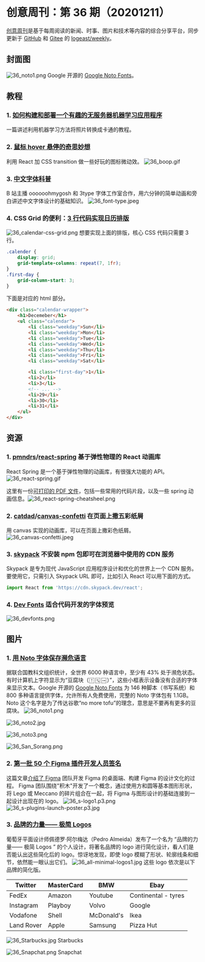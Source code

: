 # 创意周刊：第 36 期（20201211）

[创意周刊](https://www.yuque.com/u86464/weekly)是基于每周阅读的新闻、时事、图片和技术等内容的综合分享平台，同步更新于 [GitHub](https://github.com/logeast/weekly) 和 [Gitee](https://gitee.com/logeast/weekly) 的 [logeast/weekly](https://github.com/logeast/weekly)。

## 封面图

![36_noto1.png](../../images/2020/36_noto1.png)
Google 开源的 [Google Noto Fonts](https://www.google.com/get/noto/)。

## 教程

### 1. [如何构建和部署一个有趣的无服务器机器学习应用程序](https://towardsdatascience.com/building-and-deploying-cartoonify-b4786b382d7e)

一篇讲述利用机器学习方法将照片转换成卡通的教程。

### 2. [鼠标 hover 悬停的奇思妙想](https://www.joshwcomeau.com/react/boop/)

利用 React 加 CSS transition 做一些好玩的图标微动效。
![36_boop.gif](../../images/2020/36_boop.gif)

### 3. [中文字体科普](https://www.bilibili.com/video/BV1Xa411w7HU)

B 站主播 oooooohmygosh 和 3type 字体工作室合作，用六分钟的简单动画和旁白讲述中文字体设计的基础知识。
![36_font-type.jpeg](../../images/2020/36_font-type.jpeg)

### 4. CSS Grid 的便利：[3 行代码实现日历排版](https://calendartricks.com/a-calendar-in-three-lines-of-css/)

![36_calendar-css-grid.png](../../images/2020/36_calendar-css-grid.png)
想要实现上面的排版，核心 CSS 代码只需要 3 行。

```css
.calender {
    display: grid;
    grid-template-columns: repeat(7, 1fr);
}
.first-day {
    grid-column-start: 3;
}
```

下面是对应的 html 部分。

```html
<div class="calendar-wrapper">
    <h1>Decemeber</h1>
    <ul class="calendar">
        <li class="weekday">Sun</li>
        <li class="weekday">Mon</li>
        <li class="weekday">Tue</li>
        <li class="weekday">Wed</li>
        <li class="weekday">Thu</li>
        <li class="weekday">Fri</li>
        <li class="weekday">Sat</li>

        <li class="first-day">1</li>
        <li>2</li>
        <li>3</li>
        <!-- ... -->
        <li>29</li>
        <li>30</li>
        <li>31</li>
    </ul>
</div>
```

## 资源

### 1. [pmndrs](https://github.com/pmndrs)/[react-spring](https://github.com/pmndrs/react-spring) 基于弹性物理的 React 动画库

React Spring 是一个基于弹性物理的动画库，有很强大功能的 API。
![36_react-spring.gif](../../images/2020/36_react-spring.gif)

这里有一份[可打印的 PDF 文件]()，包括一些常用的代码片段，以及一些 spring 动画信息。![36_react-spring-cheatsheel.png](../../images/2020/36_react-spring-cheatsheel.png)

### 2. [catdad](https://github.com/catdad)/[canvas-confetti](https://github.com/catdad/canvas-confetti) 在页面上撒五彩纸屑

用 canvas 实现的动画库，可以在页面上撒彩色纸屑。
![36_canvas-confetti.jpeg](../../images/2020/36_canvas-confetti.jpeg)

### 3. [skypack](https://www.skypack.dev/) 不安装 npm 包即可在浏览器中使用的 CDN 服务

Skypack 是专为现代 JavaScript 应用程序设计和优化的世界上一个 CDN 服务。要使用它，只需引入 Skypack URL 即可，比如引入 React 可以用下面的方式。

```javascript
import React from 'https://cdn.skypack.dev/react';
```

### 4. [Dev Fonts](https://devfonts.gafi.dev/) 适合代码开发的字体预览

![36_devfonts.png](../../images/2020/36_devfonts.png)

## 图片

### 1. [用 Noto 字体保存濒危语言](https://blog.google/outreach-initiatives/accessibility/preserving-endangered-languages-noto-fonts/?ref=sidebar/1/01000175feacd1cf-8327dd43-4b40-42e5-82f0-be5f2873141e-000000/EuHD5WOVwflc5WMuIJeY_l2FExs=189)

据联合国教科文组织统计，全世界 6000 种语言中，至少有 43% 处于濒危状态。
有时计算机上字符显示为“豆腐块（𛲢𛲡𛲠）”，这些小框表示设备没有合适的字体来显示文本。Google 开源的
[Google Noto Fonts](https://www.google.com/get/noto/) 为 146 种脚本（书写系统）和 800 多种语言提供字体，允许所有人免费使用，完整的 Noto 字体包有 1.1GB。Noto 这个名字是为了传达谷歌“no more tofu”的理念，意思是不要再有更多的豆腐块。
![36_noto1.png](../../images/2020/36_noto1.png)

![36_noto2.jpg](../../images/2020/36_noto2.jpg)

![36_noto3.png](../../images/2020/36_noto3.png)

![36_San_Sorang.png](../../images/2020/36_San_Sorang.png)

### 2. [第一批 50 个 Figma 插件开发人员签名](https://rsms.me/work/figma/s-plugins-launch-poster.p3.jpg)

这篇文章[介绍了 Figma](https://rsms.me/work/figma/) 团队开发 Figma 的桌面端、构建 Figma 的设计文化的过程。
Figma 团队围绕"积木"开发了一个概念，通过使用方和圆等基本图形形状，将 Lego 或 Meccano 的碎片组合在一起，将 Figma 与图形设计的基础连接到一起设计出现在的 logo。
![36_s-logo1.p3.png](../../images/2020/36_s-logo1.p3.png)
![36_s-plugins-launch-poster.p3.jpg](../../images/2020/36_s-plugins-launch-poster.p3.jpg)

### 3. [品牌的力量—— 极简 Logos](https://www.behance.net/gallery/29836035/Power-of-Brands-Minimal-Logos)

葡萄牙平面设计师佩德罗·阿尔梅达（Pedro Almeida）发布了一个名为 “品牌的力量—— 极简 Logos ” 的个人设计，将著名品牌的 logo 进行简化设计，看人们是否能认出这些简化后的 logo。惊讶地发现，即使 logo 模糊了形状、轮廓线条和细节，依然能一眼认出它们。
![36_all-minimal-logos1.jpg](../../images/2020/36_all-minimal-logos1.jpg)
这些 logo 依次是以下品牌的简化版。

| Twitter    | MasterCard | BMW        | Ebay                |
| ---------- | ---------- | ---------- | ------------------- |
| FedEx      | Amazon     | Youtube    | Continental - tyres |
| Instagram  | Playboy    | Volvo      | Google              |
| Vodafone   | Shell      | McDonald's | Ikea                |
| Land Rover | Apple      | Samsung    | Pizza Hut           |

![36_Starbucks.jpg](../../images/2020/36_Starbucks.jpg)
Starbucks

![36_Snapchat.png](../../images/2020/36_Snapchat.png)
Snapchat
